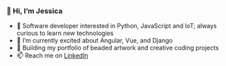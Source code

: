 ### 👋 Hi, I’m Jessica
- 👀  Software developer interested in Python, JavaScript and IoT; always curious to learn new technologies
- 🌱  I’m currently excited about Angular, Vue, and Django
- 💞️  Building my portfolio of beaded artwork and creative coding projects
- 📫  Reach me on <a href="https://www.linkedin.com/in/jessicakincaid" target="_blank">LinkedIn</a>


<!-- [![j-kincaid's GitHub stats](https://github-readme-stats.vercel.app/api?username=j-kincaid)](https://github.com/j-kincaid/show_icons=true&theme=transparentgithub-readme-stats) 

 -->
